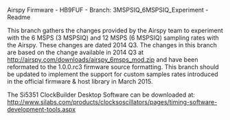 Airspy Firmware - HB9FUF - Branch: 3MSPSIQ_6MSPSIQ_Experiment - Readme

This branch gathers the changes provided by the Airspy team to experiment with the 6 MSPS (3 MSPSIQ) and 12 MSPS (6 MSPSIQ) sampling rates with the Airspy.  These changes are dated 2014 Q3.  The changes in this branch are based on the change available in 2014 Q3 at http://airspy.com/downloads/airspy_6msps_mod.zip and have been reformated to the 1.0.0.rc3 firmware source formatting.  This branch should be updated to implement the support for custom samples rates introduced in the official firmware & host library in March 2015.

The Si5351 ClockBuilder Desktop Software can be downloaded at: 
http://www.silabs.com/products/clocksoscillators/pages/timing-software-development-tools.aspx

